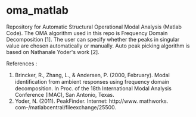 # oma_matlab
Repository for Automatic Structural Operational Modal Analysis (Matlab Code).
The OMA algorithm used in this repo is Frequency Domain Decomposition [1]. The user can specify whether the peaks in singular value are chosen automatically or manually. Auto peak picking algorithm is based on Nathanale Yoder's work [2].

References :
1. Brincker, R., Zhang, L., & Andersen, P. (2000, February). Modal identiﬁcation from ambient responses using frequency domain decomposition. In Proc. of the 18th International Modal Analysis Conference (IMAC), San Antonio, Texas.
2. Yoder, N. (2011). PeakFinder. Internet: http://www. mathworks. com-/matlabcentral/fileexchange/25500.
